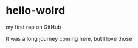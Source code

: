 hello-wolrd
===========

my first rep on GitHub

It was a long journey coming here, but I love those
